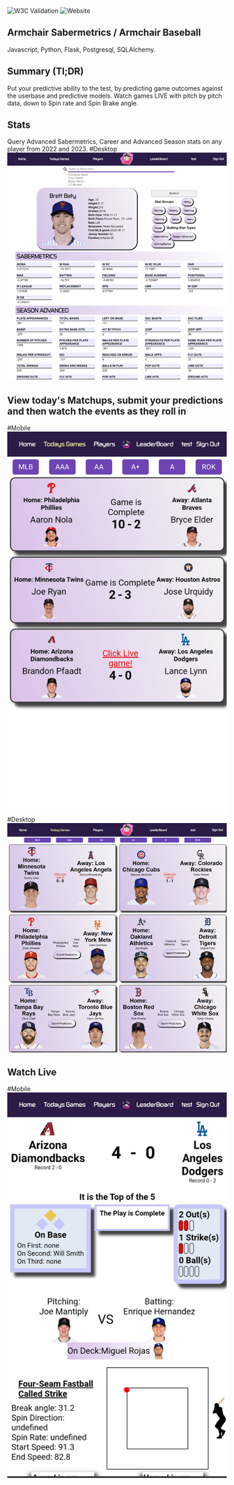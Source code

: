 ![W3C Validation](https://img.shields.io/w3c-validation/default?targetUrl=https%3A%2F%2Farmchairsaber.onrender.com%2F)
![Website](https://img.shields.io/website?url=https%3A%2F%2Farmchairsaber.onrender.com%2F)

## Armchair Sabermetrics / Armchair Baseball 
Javascript, Python, Flask, Postgresql, SQLAlchemy.


## Summary (Tl;DR)
Put your predictive ability to the test, by predicting game outcomes against the userbase and predictive models.
Watch games LIVE with pitch by pitch data, down to Spin rate and Spin Brake angle.  


## Stats
Query Advanced Sabermetrics, Career and Advanced Season stats on any player from 2022 and 2023. 
#Desktop
![](https://github.com/FlushingBaseball/ArmChairSaber/blob/main/client/public/Images/Examples/playerCard.svg)

## View today's Matchups, submit your predictions and then watch the events as they roll in
#Mobile
![](https://github.com/FlushingBaseball/ArmChairSaber/blob/main/client/public/Images/Examples/TodaysGamesMobile.svg)
#Desktop
![](https://github.com/FlushingBaseball/ArmChairSaber/blob/main/client/public/Images/Examples/TodaysGames.svg)

## Watch Live
#Mobile
![](https://github.com/FlushingBaseball/ArmChairSaber/blob/main/client/public/Images/Examples/LiveGameMobile.svg)
